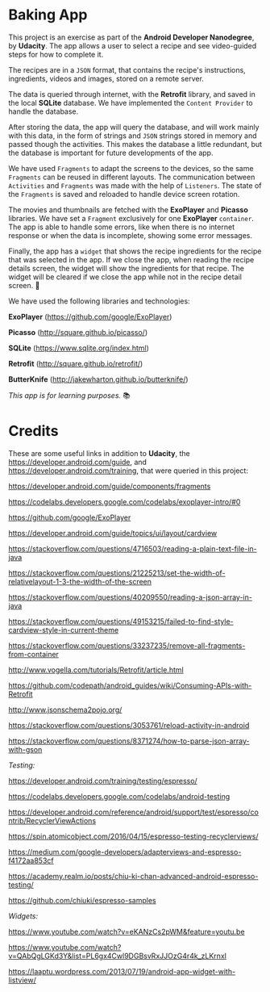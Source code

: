 # Baking App

This project is an exercise as part of the **Android Developer Nanodegree**, by **Udacity**. The app allows a user to select a recipe and see video-guided steps for how to complete it.

The recipes are in a `JSON` format, that contains the recipe's instructions, ingredients, videos and images, stored on a remote server.

The data is queried through internet, with the **Retrofit** library, and saved in the local **SQLite** database. We have implemented the `Content Provider` to handle the database.

After storing the data, the app will query the database, and will work mainly with this data, in the form of strings and `JSON` strings stored in memory and passed though the activities. This makes the database a little redundant, but the database is important for future developments of the app.

We have used `Fragments` to adapt the screens to the devices, so the same `Fragments` can be reused in different layouts. The communication between `Activities` and `Fragments` was made with the help of `Listeners`. The state of the `Fragments` is saved and reloaded to handle device screen rotation.

The movies and thumbnails are fetched with the **ExoPlayer** and **Picasso** libraries. We have set a `Fragment` exclusively for one **ExoPlayer** `container`.  The app is able to handle some errors, like when there is no internet response or when the data is incomplete, showing some error messages.

Finally, the app has a `widget` that shows the recipe ingredients for the recipe that was selected in the app. If we close the app, when reading the recipe details screen, the widget will show the ingredients for that recipe. The widget will be cleared if we close the app while not in the recipe detail screen. 🍰


We have used the following libraries and technologies:

**ExoPlayer** (https://github.com/google/ExoPlayer)

**Picasso** (http://square.github.io/picasso/)

**SQLite**  (https://www.sqlite.org/index.html)

**Retrofit** (http://square.github.io/retrofit/)

**ButterKnife** (http://jakewharton.github.io/butterknife/)



 _This app is for learning purposes._ 📚


# Credits

These are some useful links in addition to **Udacity**, the https://developer.android.com/guide, and https://developer.android.com/training, that were queried in this project:

https://developer.android.com/guide/components/fragments

https://codelabs.developers.google.com/codelabs/exoplayer-intro/#0

https://github.com/google/ExoPlayer

https://developer.android.com/guide/topics/ui/layout/cardview

https://stackoverflow.com/questions/4716503/reading-a-plain-text-file-in-java

https://stackoverflow.com/questions/21225213/set-the-width-of-relativelayout-1-3-the-width-of-the-screen

https://stackoverflow.com/questions/40209550/reading-a-json-array-in-java

https://stackoverflow.com/questions/49153215/failed-to-find-style-cardview-style-in-current-theme

https://stackoverflow.com/questions/33237235/remove-all-fragments-from-container

http://www.vogella.com/tutorials/Retrofit/article.html

https://github.com/codepath/android_guides/wiki/Consuming-APIs-with-Retrofit

http://www.jsonschema2pojo.org/

https://stackoverflow.com/questions/3053761/reload-activity-in-android

https://stackoverflow.com/questions/8371274/how-to-parse-json-array-with-gson

_Testing:_

https://developer.android.com/training/testing/espresso/

https://codelabs.developers.google.com/codelabs/android-testing

https://developer.android.com/reference/android/support/test/espresso/contrib/RecyclerViewActions

https://spin.atomicobject.com/2016/04/15/espresso-testing-recyclerviews/

https://medium.com/google-developers/adapterviews-and-espresso-f4172aa853cf

https://academy.realm.io/posts/chiu-ki-chan-advanced-android-espresso-testing/

https://github.com/chiuki/espresso-samples

_Widgets:_

https://www.youtube.com/watch?v=eKANzCs2pWM&feature=youtu.be

https://www.youtube.com/watch?v=QAbQgLGKd3Y&list=PL6gx4Cwl9DGBsvRxJJOzG4r4k_zLKrnxl

https://laaptu.wordpress.com/2013/07/19/android-app-widget-with-listview/

